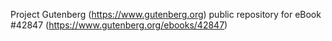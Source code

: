 Project Gutenberg (https://www.gutenberg.org) public repository for eBook #42847 (https://www.gutenberg.org/ebooks/42847)
